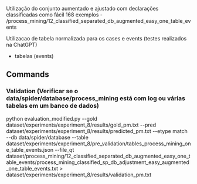 Utilização do conjunto aumentado e ajustado com declarações classificadas como fácil 168 exemplos
    - /process_mining/12_classified_separated_db_augmented_easy_one_table_events

Utilizacao de tabela normalizada para os cases e events (testes realizados na ChatGPT)
- tabelas (events)

## Commands


### Validation (Verificar se o data/spider/database/process_mining está com log ou várias tabelas em um banco de dados)
python evaluation_modified.py --gold dataset/experiments/experiment_8/results/gold_pm.txt --pred dataset/experiments/experiment_8/results/predicted_pm.txt --etype match --db data/spider/database --table dataset/experiments/experiment_8/pre_validation/tables_process_mining_one_table_events.json --file_qt dataset/process_mining/12_classified_separated_db_augmented_easy_one_table_events/process_mining_classified_sp_db_adjustment_easy_augmented_one_table_events.txt > dataset/experiments/experiment_8/results/validation_pm.txt

